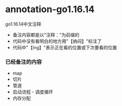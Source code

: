 # annotation-go1.16.14 
go1.16.14中文注释


- 备注内容都是以"注释："为前缀的
- 代码中没有看明白的地方用"【纳闷】"标注了
- 代码中"【ing】"表示正在看的位置或下次要看的位置

### 已经备注的内容
- map
- 切片
- 管道
- 启动流程 - 调度循环
- 内存分配
